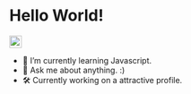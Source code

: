 <h1>Hello World!</h1>

<a href="https://www.linkedin.com/in/lirbre/">
  <img align="space-evenly" alt="lirbre's LinkedIn" width="22px" src="https://raw.githubusercontent.com/peterthehan/peterthehan/master/assets/linkedin.svg" />
</a>

- 🌱 I’m currently learning Javascript.
- 💬 Ask me about anything. :)
- 🛠 Currently working on a attractive profile.
